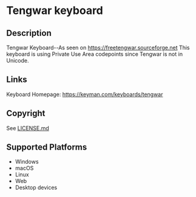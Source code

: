 Tengwar keyboard
==============

Description
-----------
Tengwar Keyboard--As seen on https://freetengwar.sourceforge.net
This keyboard is using Private Use Area codepoints since Tengwar is not in Unicode.

Links
-----
Keyboard Homepage: https://keyman.com/keyboards/tengwar

Copyright
---------
See [LICENSE.md](LICENSE.md)

Supported Platforms
-------------------
 * Windows
 * macOS
 * Linux
 * Web
 * Desktop devices

